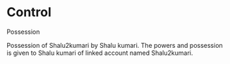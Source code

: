 # Control
Possession 

Possession of Shalu2kumari by Shalu kumari.
The powers and possession is given to Shalu kumari of linked account named Shalu2kumari.
